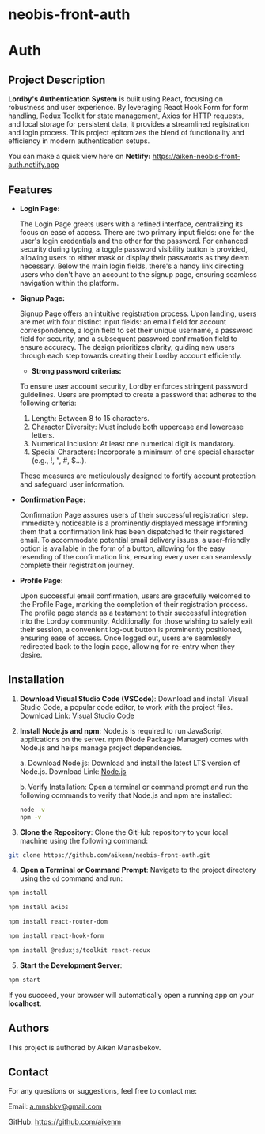 # neobis-front-auth

# Auth

## Project Description

**Lordby's Authentication System** is built using React, focusing on robustness and user experience. By leveraging React Hook Form for form handling, Redux Toolkit for state management, Axios for HTTP requests, and local storage for persistent data, it provides a streamlined registration and login process. This project epitomizes the blend of functionality and efficiency in modern authentication setups.

You can make a quick view here on **Netlify:** https://aiken-neobis-front-auth.netlify.app

## Features

- **Login Page:**

  The Login Page greets users with a refined interface, centralizing its focus on ease of access. There are two primary input fields: one for the user's login credentials and the other for the password. For enhanced security during typing, a toggle password visibility button is provided, allowing users to either mask or display their passwords as they deem necessary. Below the main login fields, there's a handy link directing users who don't have an account to the signup page, ensuring seamless navigation within the platform.

- **Signup Page:**

  Signup Page offers an intuitive registration process. Upon landing, users are met with four distinct input fields: an email field for account correspondence, a login field to set their unique username, a password field for security, and a subsequent password confirmation field to ensure accuracy. The design prioritizes clarity, guiding new users through each step towards creating their Lordby account efficiently.

  - **Strong password criterias:**

  To ensure user account security, Lordby enforces stringent password guidelines. Users are prompted to create a password that adheres to the following criteria:

  1. Length: Between 8 to 15 characters.
  2. Character Diversity: Must include both uppercase and lowercase letters.
  3. Numerical Inclusion: At least one numerical digit is mandatory.
  4. Special Characters: Incorporate a minimum of one special character (e.g., !, ", #, $...).

  These measures are meticulously designed to fortify account protection and safeguard user information.

- **Confirmation Page:**

  Confirmation Page assures users of their successful registration step. Immediately noticeable is a prominently displayed message informing them that a confirmation link has been dispatched to their registered email. To accommodate potential email delivery issues, a user-friendly option is available in the form of a button, allowing for the easy resending of the confirmation link, ensuring every user can seamlessly complete their registration journey.

- **Profile Page:**

  Upon successful email confirmation, users are gracefully welcomed to the Profile Page, marking the completion of their registration process. The profile page stands as a testament to their successful integration into the Lordby community. Additionally, for those wishing to safely exit their session, a convenient log-out button is prominently positioned, ensuring ease of access. Once logged out, users are seamlessly redirected back to the login page, allowing for re-entry when they desire.

## Installation

1. **Download Visual Studio Code (VSCode)**:
   Download and install Visual Studio Code, a popular code editor, to work with the project files.
   Download Link: [Visual Studio Code](https://code.visualstudio.com/)

2. **Install Node.js and npm**:
   Node.js is required to run JavaScript applications on the server. npm (Node Package Manager) comes with Node.js and helps manage project dependencies.

   a. Download Node.js:
   Download and install the latest LTS version of Node.js.
   Download Link: [Node.js](https://nodejs.org/)

   b. Verify Installation:
   Open a terminal or command prompt and run the following commands to verify that Node.js and npm are installed:

   ```bash
   node -v
   npm -v
   ```

3. **Clone the Repository**:
   Clone the GitHub repository to your local machine using the following command:

```bash
git clone https://github.com/aikenm/neobis-front-auth.git
```

4. **Open a Terminal or Command Prompt**:
   Navigate to the project directory using the `cd` command and run:

```bash
npm install
```

```bash
npm install axios
```

```bash
npm install react-router-dom
```

```bash
npm install react-hook-form
```

```bash
npm install @reduxjs/toolkit react-redux
```

5. **Start the Development Server**:

```bash
npm start
```

If you succeed, your browser will automatically open a running app on your **localhost**.

## Authors

This project is authored by Aiken Manasbekov.

## Contact

For any questions or suggestions, feel free to contact me:

Email: a.mnsbkv@gmail.com

GitHub: https://github.com/aikenm
